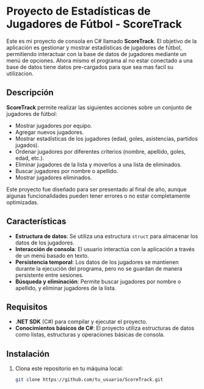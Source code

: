 # Proyecto de Estadísticas de Jugadores de Fútbol - ScoreTrack

Este es mi proyecto de consola en C# llamado **ScoreTrack**. El objetivo de la aplicación es gestionar y mostrar estadísticas de jugadores de fútbol, permitiendo interactuar con la base de datos de jugadores mediante un menú de opciones.
Ahora mismo el programa al no estar conectado a una base de datos tiene datos pre-cargados para que sea mas facil su utilizacion.

## Descripción

**ScoreTrack** permite realizar las siguientes acciones sobre un conjunto de jugadores de fútbol:

- Mostrar jugadores por equipo.
- Agregar nuevos jugadores.
- Mostrar estadísticas de los jugadores (edad, goles, asistencias, partidos jugados).
- Ordenar jugadores por diferentes criterios (nombre, apellido, goles, edad, etc.).
- Eliminar jugadores de la lista y moverlos a una lista de eliminados.
- Buscar jugadores por nombre o apellido.
- Mostrar jugadores eliminados.

Este proyecto fue diseñado para ser presentado al final de año, aunque algunas funcionalidades pueden tener errores o no estar completamente optimizadas.

## Características

- **Estructura de datos**: Se utiliza una estructura `struct` para almacenar los datos de los jugadores.
- **Interacción de consola**: El usuario interactúa con la aplicación a través de un menú basado en texto.
- **Persistencia temporal**: Los datos de los jugadores se mantienen durante la ejecución del programa, pero no se guardan de manera persistente entre sesiones.
- **Búsqueda y eliminación**: Permite buscar jugadores por nombre o apellido, y eliminar jugadores de la lista.

## Requisitos

- **.NET SDK** (C#) para compilar y ejecutar el proyecto.
- **Conocimientos básicos de C#**: El proyecto utiliza estructuras de datos como listas, estructuras y operaciones básicas de consola.

## Instalación

1. Clona este repositorio en tu máquina local:
   ```bash
   git clone https://github.com/tu_usuario/ScoreTrack.git
